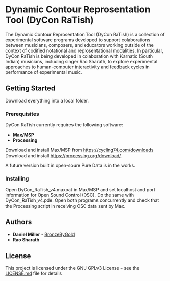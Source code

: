 # Dynamic Contour Reprosentation Tool (DyCon RaTish)

The Dynamic Contour Reprosentation Tool (DyCon RaTish) is a collection of experimental software programs developed to support colaborations between musicians, composers, and educators working outside of the context of codified notational and  reprosentational modalities. In particular, DyCon RaTish is being developed in colaboration with Karnatic (South Indian) musicians, including singer Rao Sharath, to explore experimental approaches to human-computer interactivity and feedback cycles in performance of experimental music. 

## Getting Started

Download everything into a local folder.

### Prerequisites

DyCon RaTish currently requires the following software:

* **Max/MSP**
* **Processing**

Download and install Max/MSP from https://cycling74.com/downloads
Download and install https://processing.org/download/

A future version built in open-soure Pure Data is in the works.

### Installing

Open DyCon_RaTish_v4.maxpat in Max/MSP and set localhost and port information for Open Sound Control (OSC). Do the same with DyCon_RaTish_v4.pde. Open both programs concurrently and check that the Processing script in receiving OSC data sent by Max.

## Authors

* **Daniel Miller** - [BronzeByGold](https://github.com/bronzebygold)
* **Rao Sharath**

## License

This project is licensed under the GNU GPLv3 License - see the [LICENSE.md](LICENSE.md) file for details
